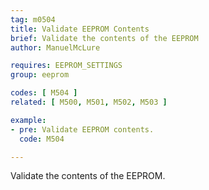 ```yaml
---
tag: m0504
title: Validate EEPROM Contents
brief: Validate the contents of the EEPROM
author: ManuelMcLure

requires: EEPROM_SETTINGS
group: eeprom

codes: [ M504 ]
related: [ M500, M501, M502, M503 ]

example:
- pre: Validate EEPROM contents.
  code: M504

---
```


Validate the contents of the EEPROM.
